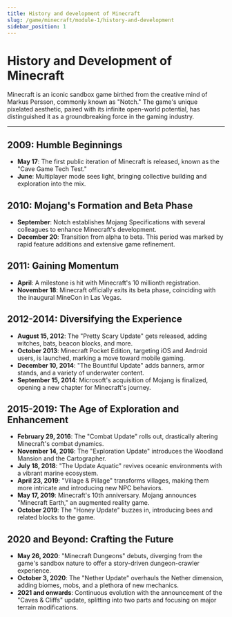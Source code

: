 ```yaml
---
title: History and development of Minecraft
slug: /game/minecraft/module-1/history-and-development
sidebar_position: 1
---
```


# History and Development of Minecraft

Minecraft is an iconic sandbox game birthed from the creative mind of Markus Persson, commonly known as "Notch." The game's unique pixelated aesthetic, paired with its infinite open-world potential, has distinguished it as a groundbreaking force in the gaming industry.

---

## 2009: Humble Beginnings

* **May 17**: The first public iteration of Minecraft is released, known as the "Cave Game Tech Test."
* **June**: Multiplayer mode sees light, bringing collective building and exploration into the mix.

## 2010: Mojang's Formation and Beta Phase

* **September**: Notch establishes Mojang Specifications with several colleagues to enhance Minecraft's development.
* **December 20**: Transition from alpha to beta. This period was marked by rapid feature additions and extensive game refinement.

## 2011: Gaining Momentum

* **April**: A milestone is hit with Minecraft's 10 millionth registration.
* **November 18**: Minecraft officially exits its beta phase, coinciding with the inaugural MineCon in Las Vegas.

## 2012-2014: Diversifying the Experience

* **August 15, 2012**: The "Pretty Scary Update" gets released, adding witches, bats, beacon blocks, and more.
* **October 2013**: Minecraft Pocket Edition, targeting iOS and Android users, is launched, marking a move toward mobile gaming.
* **December 10, 2014**: "The Bountiful Update" adds banners, armor stands, and a variety of underwater content.
* **September 15, 2014**: Microsoft's acquisition of Mojang is finalized, opening a new chapter for Minecraft's journey.

## 2015-2019: The Age of Exploration and Enhancement

* **February 29, 2016**: The "Combat Update" rolls out, drastically altering Minecraft's combat dynamics.
* **November 14, 2016**: The "Exploration Update" introduces the Woodland Mansion and the Cartographer.
* **July 18, 2018**: "The Update Aquatic" revives oceanic environments with a vibrant marine ecosystem.
* **April 23, 2019**: "Village & Pillage" transforms villages, making them more intricate and introducing new NPC behaviors.
* **May 17, 2019**: Minecraft's 10th anniversary. Mojang announces "Minecraft Earth," an augmented reality game.
* **October 2019**: The "Honey Update" buzzes in, introducing bees and related blocks to the game.

## 2020 and Beyond: Crafting the Future

* **May 26, 2020**: "Minecraft Dungeons" debuts, diverging from the game's sandbox nature to offer a story-driven dungeon-crawler experience.
* **October 3, 2020**: The "Nether Update" overhauls the Nether dimension, adding biomes, mobs, and a plethora of new mechanics.
* **2021 and onwards**: Continuous evolution with the announcement of the "Caves & Cliffs" update, splitting into two parts and focusing on major terrain modifications.

